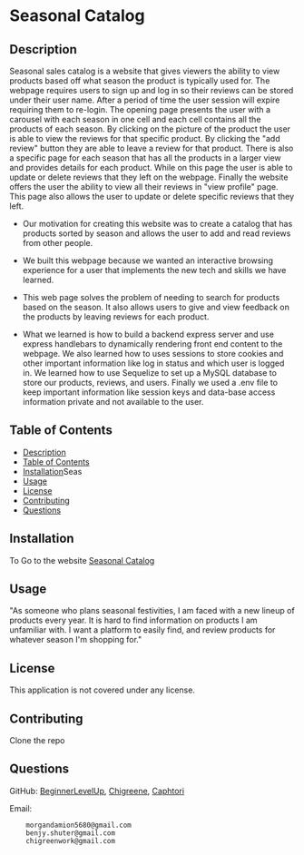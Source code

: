 # Seasonal Catalog

## Description

Seasonal sales catalog is a website that gives viewers the ability to view products based off what season the product is typically used for. The webpage requires users to sign up and log in so their reviews can be stored under their user name. After a period of time the user session will expire requiring them to re-login. The opening page presents the user with a carousel with each season in one cell and each cell contains all the products of each season. By clicking on the picture of the product the user is able to view the reviews for that specific product. By clicking the "add review" button they are able to leave a review for that product. There is also a specific page for each season that has all the products in a larger view and provides details for each product. While on this page the user is able to update or delete reviews that they left on the webpage. Finally the website offers the user the ability to view all their reviews in "view profile" page. This page also allows the user to update or delete specific reviews that they left.

- Our motivation for creating this website was to create a catalog that has products sorted by season and allows the user to add and read reviews from other people.

- We built this webpage because we wanted an interactive browsing experience for a user that implements the new tech and skills we have learned.

- This web page solves the problem of needing to search for products based on the season. It also allows users to give and view feedback on the products by leaving reviews for each product.

- What we learned is how to build a backend express server and use express handlebars to dynamically rendering front end content to the webpage. We also learned how to uses sessions to store cookies and other important information like log in status and which user is logged in. We learned how to use Sequelize to set up a MySQL database to store our products, reviews, and users. Finally we used a .env file to keep important information like session keys and data-base access information private and not available to the user.

## Table of Contents

- [Description](#description)
- [Table of Contents](#table-of-contents)
- [Installation](#installation)Seas
- [Usage](#usage)
- [License](#license)
- [Contributing](#contributing)
- [Questions](#questions)

## Installation

To Go to the website [Seasonal Catalog](https://seasonalcatalog-625ddbfce742.herokuapp.com/)

## Usage

"As someone who plans seasonal festivities, I am faced with a new lineup of products every year. It is hard to find information on products I am unfamiliar with. I want a platform to easily find, and review products for whatever season I'm shopping for."

## License

This application is not covered under any license.

## Contributing

Clone the repo

## Questions

GitHub:
[BeginnerLevelUp](https://github.com/BeginnerLevelUp),
[Chigreene](https://github.com/chigreene),
[Caphtori](https://github.com/Caphtori)

Email:

        morgandamion5680@gmail.com
        benjy.shuter@gmail.com
        chigreenwork@gmail.com
